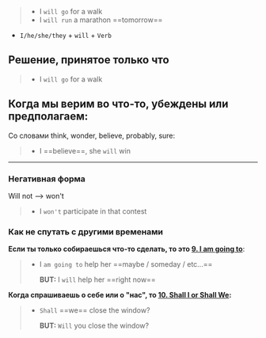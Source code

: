 > - I `will go` for a walk
> - I `will run` a marathon ==tomorrow==

- `I/he/she/they` + `will` + `Verb` 

## Решение, принятое только что

> - I `will go` for a walk

## Когда мы верим во что-то, убеждены или предполагаем:

Со словами think, wonder, believe, probably, sure:

> - I ==believe==, she `will` win

----

### Негативная форма

Will not --> won't

>- I `won't` participate in that contest

### Как не спутать с другими временами

**Если ты только собираешься что-то сделать, то это [9. I am going to](../Basics/9.%20I%20am%20going%20to.md)**:
> - I `am going to` help her ==maybe / someday / etc...==
>   
>   **BUT:** I `will` help her ==right now==

**Когда спрашиваешь о себе или о "нас", то [10. Shall I or Shall We](../Basics/10.%20Shall%20I%20or%20Shall%20We.md):**
> - `Shall` ==we== close the window?
>   
>   **BUT:** `Will` you close the window? 
